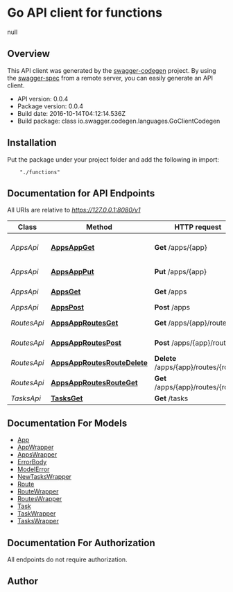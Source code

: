 # Go API client for functions

null

## Overview
This API client was generated by the [swagger-codegen](https://github.com/swagger-api/swagger-codegen) project.  By using the [swagger-spec](https://github.com/swagger-api/swagger-spec) from a remote server, you can easily generate an API client.

- API version: 0.0.4
- Package version: 0.0.4
- Build date: 2016-10-14T04:12:14.536Z
- Build package: class io.swagger.codegen.languages.GoClientCodegen

## Installation
Put the package under your project folder and add the following in import:
```
    "./functions"
```

## Documentation for API Endpoints

All URIs are relative to *https://127.0.0.1:8080/v1*

Class | Method | HTTP request | Description
------------ | ------------- | ------------- | -------------
*AppsApi* | [**AppsAppGet**](docs/AppsApi.md#appsappget) | **Get** /apps/{app} | Get information for a app.
*AppsApi* | [**AppsAppPut**](docs/AppsApi.md#appsappput) | **Put** /apps/{app} | Create/update a app.
*AppsApi* | [**AppsGet**](docs/AppsApi.md#appsget) | **Get** /apps | Get all app names.
*AppsApi* | [**AppsPost**](docs/AppsApi.md#appspost) | **Post** /apps | Post new app
*RoutesApi* | [**AppsAppRoutesGet**](docs/RoutesApi.md#appsapproutesget) | **Get** /apps/{app}/routes | Get route list by app name.
*RoutesApi* | [**AppsAppRoutesPost**](docs/RoutesApi.md#appsapproutespost) | **Post** /apps/{app}/routes | Create new Route
*RoutesApi* | [**AppsAppRoutesRouteDelete**](docs/RoutesApi.md#appsapproutesroutedelete) | **Delete** /apps/{app}/routes/{route} | Deletes the route
*RoutesApi* | [**AppsAppRoutesRouteGet**](docs/RoutesApi.md#appsapproutesrouteget) | **Get** /apps/{app}/routes/{route} | Gets route by name
*TasksApi* | [**TasksGet**](docs/TasksApi.md#tasksget) | **Get** /tasks | Get next task.


## Documentation For Models

 - [App](docs/App.md)
 - [AppWrapper](docs/AppWrapper.md)
 - [AppsWrapper](docs/AppsWrapper.md)
 - [ErrorBody](docs/ErrorBody.md)
 - [ModelError](docs/ModelError.md)
 - [NewTasksWrapper](docs/NewTasksWrapper.md)
 - [Route](docs/Route.md)
 - [RouteWrapper](docs/RouteWrapper.md)
 - [RoutesWrapper](docs/RoutesWrapper.md)
 - [Task](docs/Task.md)
 - [TaskWrapper](docs/TaskWrapper.md)
 - [TasksWrapper](docs/TasksWrapper.md)


## Documentation For Authorization

 All endpoints do not require authorization.


## Author



